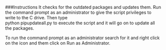 ###Instructions
It checks for the outdated packages and updates them.
Run the command prompt as an administrator to give the script privileges to write to the C drive. Then type  
python pipupdateall.py 
to execute the script and it will go on to update all the packages.

To run the command prompt as an administrator search for it and right click on the icon and them click on Run as Administrator.
